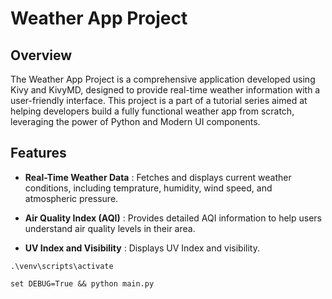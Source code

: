 # Weather App Project
## Overview
The Weather App Project is a comprehensive application developed using Kivy and KivyMD, designed to provide real-time weather information with a user-friendly interface. This project is a part of a tutorial series aimed at helping developers build a fully functional weather app from scratch, leveraging the power of Python and Modern UI components.

## Features
- **Real-Time Weather Data** : Fetches and displays current weather conditions, including temprature, humidity, wind speed, and atmospheric pressure.

- **Air Quality Index (AQI)** : Provides detailed AQI information to help users understand air quality levels in their area.

- **UV Index and Visibility** : Displays UV Index and visibility.
<pre><code>.\venv\scripts\activate</code></pre>
  
<pre><code>set DEBUG=True && python main.py</code></pre>
